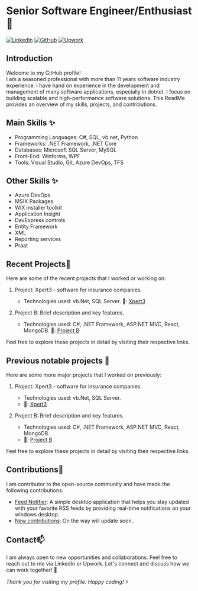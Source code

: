 # Senior Software Engineer/Enthusiast 👋

[![LinkedIn](https://img.shields.io/badge/LinkedIn-Connect-blue.svg)](https://www.linkedin.com/in/kavitha-paul-12244435)
[![GitHub](https://img.shields.io/badge/GitHub-Follow-green.svg)](https://github.com/kavithapaul/kavithapaul)
[![Upwork](https://img.shields.io/badge/Upwork-Hire%20Me-blue.svg)](https://www.upwork.com/freelancers/kavithapaul)

## Introduction

Welcome to my GitHub profile! </br>
I am a seasoned professional with more than 11 years software industry experience. I have hand on experience in the development and management of many software applications, especially in dotnet. I focus on building scalable and high-performance software solutions. This ReadMe provides an overview of my skills, projects, and contributions.

## Main Skills ✨

- Programming Languages: C#, SQL, vb.net, Python
- Frameworks: .NET Framework, .NET Core
- Databases: Microsoft SQL Server, MySQL
- Front-End: Winforms, WPF
- Tools: Visual Studio, Git, Azure DevOps, TFS

## Other Skills ✨

- Azure DevOps
- MSIX Packages
- WIX installer toolkit
- Application Insight
- DevExpress controls
- Entity Framework
- XML
- Reporting services
- Praat

## Recent Projects🔭

Here are some of the recent projects that I worked or working on:

1. Project: Xpert3 - software for insurance companies.
   - Technologies used: vb.Net, SQL Server.
  🔗: [Xpert3](https://www.xpert3.com/en/software/overview)

2. Project B: Brief description and key features.
   - Technologies used: C#, .NET Framework, ASP.NET MVC, React, MongoDB.
   🔗: [Project B](https://github.com/your-github-repo)

Feel free to explore these projects in detail by visiting their respective links.

## Previous notable projects 🔭

Here are some more major projects that I worked on previously:

1. Project: Xpert3 - software for insurance companies.
   - Technologies used: vb.Net, SQL Server.
   - 🔗: [Xpert3](https://www.xpert3.com/en/software/overview)

2. Project B: Brief description and key features.
   - Technologies used: C#, .NET Framework, ASP.NET MVC, React, MongoDB.
   - 🔗: [Project B](https://github.com/your-github-repo)

Feel free to explore these projects in detail by visiting their respective links.

## Contributions🌱

I am contributor to the open-source community and have made the following contributions:

- [Feed Notifier](https://github.com/kavithapaul/FeedNotifier): A simple desktop application that helps you stay updated with your favorite RSS feeds by providing real-time notifications on your windows desktop.
- [New contributions](https://github.com/kavithapaul): On the way will update soon..

## Contact📫

I am always open to new opportunities and collaborations. Feel free to reach out to me via LinkedIn or Upwork. Let's connect and discuss how we can work together! 👯 </br>

<i> Thank you for visiting my profile. Happy coding! </i>⚡

